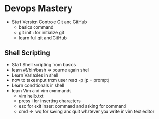# Devops Mastery

- Start Version Controle Git and GitHub
  - basics command
   - git init : for initialize git
   - learn full git and GitHub

## Shell Scripting
  - Start Shell scripting from basics 
  - learn #!/bin/bash => bourne again shell 
  - Learn Variables in shell
  - how to take input from user  read -p [p = prompt]
  - Learn conditionals in shell
  - learn Vim and vim commands 
     - vim hello.txt
     - press i for inserting characters
     - esc for exit insert command and asking for command 
     - cmd => :wq for saving and quit whatever you write in vim text editor